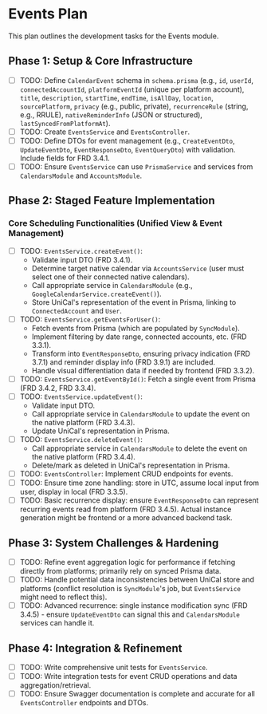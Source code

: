 # Events Plan

This plan outlines the development tasks for the Events module.

## Phase 1: Setup & Core Infrastructure
- [ ] TODO: Define `CalendarEvent` schema in `schema.prisma` (e.g., `id`, `userId`, `connectedAccountId`, `platformEventId` (unique per platform account), `title`, `description`, `startTime`, `endTime`, `isAllDay`, `location`, `sourcePlatform`, `privacy` (e.g., public, private), `recurrenceRule` (string, e.g., RRULE), `nativeReminderInfo` (JSON or structured), `lastSyncedFromPlatformAt`).
- [ ] TODO: Create `EventsService` and `EventsController`.
- [ ] TODO: Define DTOs for event management (e.g., `CreateEventDto`, `UpdateEventDto`, `EventResponseDto`, `EventQueryDto`) with validation. Include fields for FRD 3.4.1.
- [ ] TODO: Ensure `EventsService` can use `PrismaService` and services from `CalendarsModule` and `AccountsModule`.

## Phase 2: Staged Feature Implementation

### Core Scheduling Functionalities (Unified View & Event Management)
- [ ] TODO: `EventsService.createEvent()`:
    - Validate input DTO (FRD 3.4.1).
    - Determine target native calendar via `AccountsService` (user must select one of their connected native calendars).
    - Call appropriate service in `CalendarsModule` (e.g., `GoogleCalendarService.createEvent()`).
    - Store UniCal's representation of the event in Prisma, linking to `ConnectedAccount` and `User`.
- [ ] TODO: `EventsService.getEventsForUser()`:
    - Fetch events from Prisma (which are populated by `SyncModule`).
    - Implement filtering by date range, connected accounts, etc. (FRD 3.3.1).
    - Transform into `EventResponseDto`, ensuring privacy indication (FRD 3.7.1) and reminder display info (FRD 3.9.1) are included.
    - Handle visual differentiation data if needed by frontend (FRD 3.3.2).
- [ ] TODO: `EventsService.getEventById()`: Fetch a single event from Prisma (FRD 3.4.2, FRD 3.3.4).
- [ ] TODO: `EventsService.updateEvent()`:
    - Validate input DTO.
    - Call appropriate service in `CalendarsModule` to update the event on the native platform (FRD 3.4.3).
    - Update UniCal's representation in Prisma.
- [ ] TODO: `EventsService.deleteEvent()`:
    - Call appropriate service in `CalendarsModule` to delete the event on the native platform (FRD 3.4.4).
    - Delete/mark as deleted in UniCal's representation in Prisma.
- [ ] TODO: `EventsController`: Implement CRUD endpoints for events.
- [ ] TODO: Ensure time zone handling: store in UTC, assume local input from user, display in local (FRD 3.3.5).
- [ ] TODO: Basic recurrence display: ensure `EventResponseDto` can represent recurring events read from platform (FRD 3.4.5). Actual instance generation might be frontend or a more advanced backend task.

## Phase 3: System Challenges & Hardening
- [ ] TODO: Refine event aggregation logic for performance if fetching directly from platforms; primarily rely on synced Prisma data.
- [ ] TODO: Handle potential data inconsistencies between UniCal store and platforms (conflict resolution is `SyncModule`'s job, but `EventsService` might need to reflect this).
- [ ] TODO: Advanced recurrence: single instance modification sync (FRD 3.4.5) - ensure `UpdateEventDto` can signal this and `CalendarsModule` services can handle it.

## Phase 4: Integration & Refinement
- [ ] TODO: Write comprehensive unit tests for `EventsService`.
- [ ] TODO: Write integration tests for event CRUD operations and data aggregation/retrieval.
- [ ] TODO: Ensure Swagger documentation is complete and accurate for all `EventsController` endpoints and DTOs.
